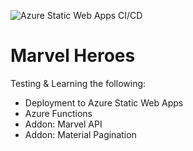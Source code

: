 ![Azure Static Web Apps CI/CD](https://github.com/e-stylzz/Marvel-Heroes/workflows/Azure%20Static%20Web%20Apps%20CI/CD/badge.svg)

# Marvel Heroes

Testing & Learning the following:
- Deployment to Azure Static Web Apps
- Azure Functions
- Addon: Marvel API
- Addon: Material Pagination
